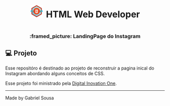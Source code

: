 <div align="center" style="display: flex; justify-content: center; align-items: center;">        
   <img style="margin-right: 10px" src="./img/html.png" width="8%">
   <h1>HTML Web Developer</h1>
</div>

<h3 align="center">
  :framed_picture: LandingPage do Instagram
</h3>


## :computer: Projeto

Esse repositóro é destinado ao projeto de reconstruir a pagina inical do Instagram abordando alguns conceitos de CSS. 

Esse projeto foi ministrado pela [Digital Inovation One](https://web.digitalinnovation.one/home).

---
Made by Gabriel Sousa
